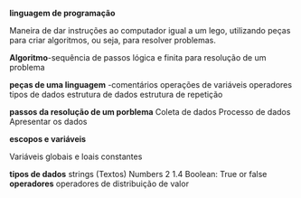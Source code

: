 **linguagem de programação** 

Maneira de dar instruções ao computador
igual a um lego, utilizando peças para criar algoritmos, ou seja, para resolver problemas.

**Algoritmo**-sequência de passos lógica e finita para resolução de um problema 

**peças de uma linguagem**
-comentários 
operações de variáveis
operadores
tipos de dados
estrutura de dados
estrutura de repetição

**passos da resolução de um porblema**
Coleta de dados
Processo de dados
Apresentar os dados

**escopos e variáveis**

Variáveis globais e loais
constantes

**tipos de dados**
strings (Textos)
Numbers 2 1.4
Boolean: True or false
**operadores**
operadores de distribuição de valor
